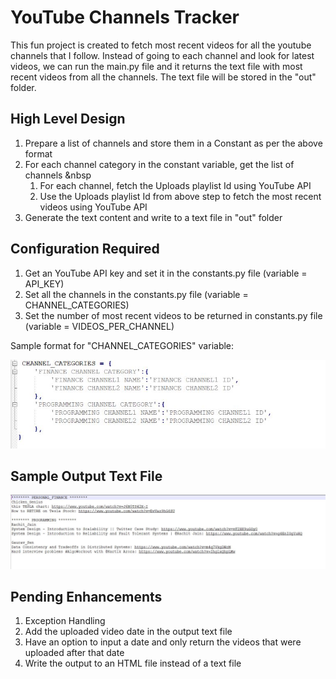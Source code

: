 # YouTube Channels Tracker

This fun project is created to fetch most recent videos for all the youtube channels that I follow. Instead of going to each channel and look for latest videos, we can run the main.py file and it returns the text file with most recent videos from all the channels. The text file will be stored in the "out" folder.

## High Level Design

1. Prepare a list of channels and store them in a Constant as per the above format
2. For each channel category in the constant variable, get the list of channels &nbsp
    1. For each channel, fetch the Uploads playlist Id using YouTube API
    2. Use the Uploads playlist Id from above step to fetch the most recent videos using YouTube API
3. Generate the text content and write to a text file in "out" folder

## Configuration Required

1. Get an YouTube API key and set it in the constants.py file (variable = API_KEY)
2. Set all the channels in the constants.py file (variable = CHANNEL_CATEGORIES)
3. Set the number of most recent videos to be returned in constants.py file (variable = VIDEOS_PER_CHANNEL)

Sample format for "CHANNEL_CATEGORIES" variable:

![Object Structure](images/channel_obj_structure.jpg)

## Sample Output Text File

![Output File Structure](images/out_file_structure.jpg)

## Pending Enhancements

1. Exception Handling
2. Add the uploaded video date in the output text file
3. Have an option to input a date and only return the videos that were uploaded after that date
4. Write the output to an HTML file instead of a text file
